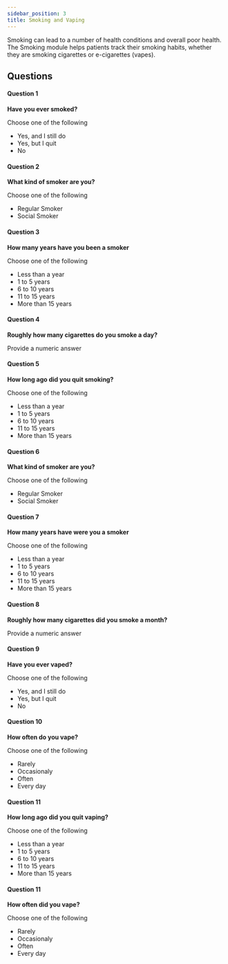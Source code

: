 ```yaml
---
sidebar_position: 3
title: Smoking and Vaping
---
```


Smoking can lead to a number of health conditions and overall poor health. The Smoking module helps patients track their smoking habits, whether they are smoking cigarettes or e-cigarettes (vapes).

## Questions

#### Question 1

**Have you ever smoked?**

Choose one of the following

- Yes, and I still do
- Yes, but I quit
- No

#### Question 2

**What kind of smoker are you?**

Choose one of the following

- Regular Smoker
- Social Smoker

#### Question 3

**How many years have you been a smoker**

Choose one of the following

- Less than a year
- 1 to 5 years
- 6 to 10 years
- 11 to 15 years
- More than 15 years

#### Question 4

**Roughly how many cigarettes do you smoke a day?**

Provide a numeric answer

#### Question 5

**How long ago did you quit smoking?**

Choose one of the following

- Less than a year
- 1 to 5 years
- 6 to 10 years
- 11 to 15 years
- More than 15 years

#### Question 6

**What kind of smoker are you?**

Choose one of the following

- Regular Smoker
- Social Smoker

#### Question 7

**How many years have were you a smoker**

Choose one of the following

- Less than a year
- 1 to 5 years
- 6 to 10 years
- 11 to 15 years
- More than 15 years

#### Question 8

**Roughly how many cigarettes did you smoke a month?**

Provide a numeric answer

#### Question 9

**Have you ever vaped?**

Choose one of the following

- Yes, and I still do
- Yes, but I quit
- No

#### Question 10

**How often do you vape?**

Choose one of the following

- Rarely
- Occasionaly
- Often
- Every day

#### Question 11

**How long ago did you quit vaping?**

Choose one of the following

- Less than a year
- 1 to 5 years
- 6 to 10 years
- 11 to 15 years
- More than 15 years

#### Question 11

**How often did you vape?**

Choose one of the following

- Rarely
- Occasionaly
- Often
- Every day
